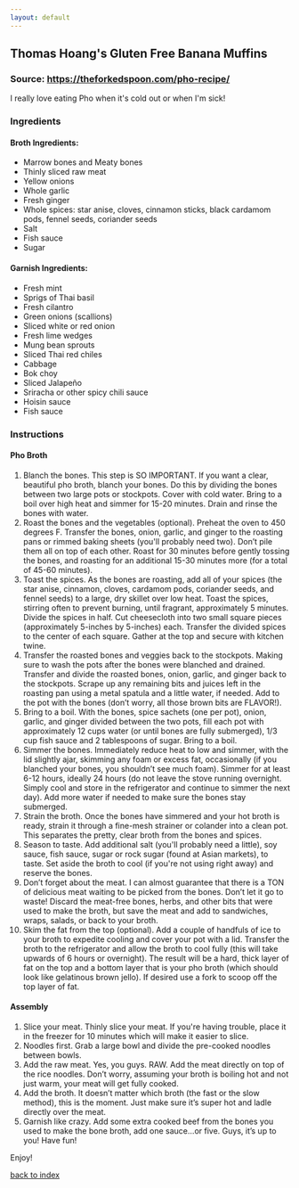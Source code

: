 ```yaml
---
layout: default
---
```


<!---
This is a comment. Note the triple dash to start, but double to end
-->

## Thomas Hoang's Gluten Free Banana Muffins
<!---
Put your name or github username somewhere
-->
### Source: https://theforkedspoon.com/pho-recipe/
I really love eating Pho when it's cold out or when I'm sick!

### Ingredients
#### Broth Ingredients:
- Marrow bones and Meaty bones
- Thinly sliced raw meat
- Yellow onions
- Whole garlic
- Fresh ginger
- Whole spices: star anise, cloves, cinnamon sticks, black cardamom pods, fennel seeds, coriander seeds
- Salt
- Fish sauce
- Sugar
#### Garnish Ingredients:
- Fresh mint
- Sprigs of Thai basil
- Fresh cilantro
- Green onions (scallions)
- Sliced white or red onion
- Fresh lime wedges
- Mung bean sprouts
- Sliced Thai red chiles
- Cabbage
- Bok choy
- Sliced Jalapeño
- Sriracha or other spicy chili sauce
- Hoisin sauce
- Fish sauce


### Instructions
#### Pho Broth
1. Blanch the bones. This step is SO IMPORTANT. If you want a clear, beautiful pho broth, blanch your bones. Do this by dividing the bones between two large pots or stockpots. Cover with cold water. Bring to a boil over high heat and simmer for 15-20 minutes. Drain and rinse the bones with water.
2. Roast the bones and the vegetables (optional). Preheat the oven to 450 degrees F. Transfer the bones, onion, garlic, and ginger to the roasting pans or rimmed baking sheets (you'll probably need two). Don’t pile them all on top of each other. Roast for 30 minutes before gently tossing the bones, and roasting for an additional 15-30 minutes more (for a total of 45-60 minutes).
3. Toast the spices. As the bones are roasting, add all of your spices (the star anise, cinnamon, cloves, cardamom pods, coriander seeds, and fennel seeds) to a large, dry skillet over low heat. Toast the spices, stirring often to prevent burning, until fragrant, approximately 5 minutes. Divide the spices in half. Cut cheesecloth into two small square pieces (approximately 5-inches by 5-inches) each. Transfer the divided spices to the center of each square. Gather at the top and secure with kitchen twine.
4. Transfer the roasted bones and veggies back to the stockpots. Making sure to wash the pots after the bones were blanched and drained. Transfer and divide the roasted bones, onion, garlic, and ginger back to the stockpots. Scrape up any remaining bits and juices left in the roasting pan using a metal spatula and a little water, if needed. Add to the pot with the bones (don’t worry, all those brown bits are FLAVOR!).
5. Bring to a boil. With the bones, spice sachets (one per pot), onion, garlic, and ginger divided between the two pots, fill each pot with approximately 12 cups water (or until bones are fully submerged), 1/3 cup fish sauce and 2 tablespoons of sugar. Bring to a boil.
6. Simmer the bones. Immediately reduce heat to low and simmer, with the lid slightly ajar, skimming any foam or excess fat, occasionally (if you blanched your bones, you shouldn’t see much foam). Simmer for at least 6-12 hours, ideally 24 hours (do not leave the stove running overnight. Simply cool and store in the refrigerator and continue to simmer the next day). Add more water if needed to make sure the bones stay submerged.
7. Strain the broth. Once the bones have simmered and your hot broth is ready, strain it through a fine-mesh strainer or colander into a clean pot. This separates the pretty, clear broth from the bones and spices.
8. Season to taste. Add additional salt (you'll probably need a little), soy sauce, fish sauce, sugar or rock sugar (found at Asian markets), to taste. Set aside the broth to cool (if you're not using right away) and reserve the bones.
9. Don’t forget about the meat. I can almost guarantee that there is a TON of delicious meat waiting to be picked from the bones. Don’t let it go to waste! Discard the meat-free bones, herbs, and other bits that were used to make the broth, but save the meat and add to sandwiches, wraps, salads, or back to your broth.
10. Skim the fat from the top (optional). Add a couple of handfuls of ice to your broth to expedite cooling and cover your pot with a lid. Transfer the broth to the refrigerator and allow the broth to cool fully (this will take upwards of 6 hours or overnight). The result will be a hard, thick layer of fat on the top and a bottom layer that is your pho broth (which should look like gelatinous brown jello). If desired use a fork to scoop off the top layer of fat.
#### Assembly
1. Slice your meat. Thinly slice your meat. If you're having trouble, place it in the freezer for 10 minutes which will make it easier to slice.
2. Noodles first. Grab a large bowl and divide the pre-cooked noodles between bowls.
3. Add the raw meat. Yes, you guys. RAW. Add the meat directly on top of the rice noodles. Don’t worry, assuming your broth is boiling hot and not just warm, your meat will get fully cooked.
4. Add the broth. It doesn’t matter which broth (the fast or the slow method), this is the moment. Just make sure it’s super hot and ladle directly over the meat.
5. Garnish like crazy. Add some extra cooked beef from the bones you used to make the bone broth, add one sauce…or five. Guys, it’s up to you! Have fun!


Enjoy!

<!--
Keep this link to return to the index
-->
[back to index](../)
